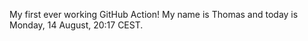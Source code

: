 My first ever working GitHub Action!
My name is Thomas and today is Monday, 14 August, 20:17 CEST. 

